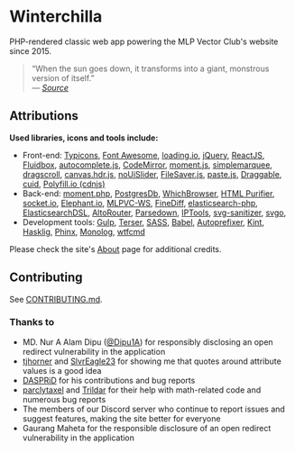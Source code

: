 # Winterchilla

PHP-rendered classic web app powering the MLP Vector Club's website since 2015.

> &ldquo;When the sun goes down, it transforms into a giant, monstrous version of itself.&rdquo;<br>*&mdash; [Source](https://mlp.fandom.com/wiki/Creatures#Winterchilla)*

## Attributions

**Used libraries, icons and tools include:**
 - Front-end:
   [Typicons](http://www.typicons.com/),
   [Font Awesome](http://fontawesome.io/),
   [loading.io](http://loading.io/),
   [jQuery](http://jquery.com/),
   [ReactJS](https://reactjs.org/),
   [Fluidbox](http://terrymun.github.io/Fluidbox/),
   [autocomplete.js](https://github.com/algolia/autocomplete.js),
   [CodeMirror](https://github.com/codemirror/CodeMirror/),
   [moment.js](http://momentjs.com/),
   [simplemarquee](https://github.com/IndigoUnited/jquery.simplemarquee),
   [dragscroll](https://github.com/asvd/dragscroll),
   [canvas.hdr.js](https://github.com/brianreavis/canvas.hdr.js),
   [noUiSlider](https://github.com/leongersen/noUiSlider),
   [FileSaver.js](https://github.com/eligrey/FileSaver.js),
   [paste.js](https://github.com/layerssss/paste.js),
   [Draggable](https://github.com/Shopify/Draggable),
   [cuid](https://github.com/ericelliott/cuid),
   [Polyfill.io (cdnjs)](https://cdnjs.cloudflare.com/polyfill/)
 - Back-end:
   [moment.php](https://github.com/fightbulc/moment.php),
   [PostgresDb](https://github.com/SeinopSys/PHP-PostgreSQL-Database-Class),
   [WhichBrowser](https://github.com/WhichBrowser/Parser-PHP),
   [HTML Purifier](http://htmlpurifier.org/),
   [socket.io](http://socket.io),
   [Elephant.io](https://github.com/wisembly/elephant.io),
   [MLPVC-WS](https://github.com/ponydevs/MLPVC-WS),
   [FineDiff](https://github.com/cogpowered/FineDiff),
   [elasticsearch-php](https://github.com/elastic/elasticsearch-php),
   [ElasticsearchDSL](https://github.com/ongr-io/ElasticsearchDSL),
   [AltoRouter](https://github.com/dannyvankooten/AltoRouter),
   [Parsedown](https://github.com/erusev/parsedown),
   [IPTools](https://github.com/S1lentium/IPTools),
   [svg-sanitizer](https://github.com/darylldoyle/svg-sanitizer),
   [svgo](https://github.com/svg/svgo),
 - Development tools:
   [Gulp](http://gulpjs.com/),
   [Terser](https://github.com/terser/terser),
   [SASS](http://sass-lang.com/),
   [Babel](https://babeljs.io/),
   [Autoprefixer](https://github.com/postcss/autoprefixer),
   [Kint](http://raveren.github.io/kint/),
   [Hasklig](https://github.com/i-tu/Hasklig),
   [Phinx](https://phinx.org/),
   [Monolog](https://seldaek.github.io/monolog/),
   [wtfcmd](https://github.com/blunt1337/wtfcmd)

Please check the site's [About](https://mlpvector.club/about) page for additional credits.

## Contributing

See [CONTRIBUTING.md](CONTRIBUTING.md).

### Thanks to

  - MD. Nur A Alam Dipu ([@Dipu1A](http://twitter.com/Dipu1A)) for responsibly disclosing an open redirect vulnerability in the application
  - [tjhorner](https://github.com/tjhorner) and [SlvrEagle23](https://github.com/SlvrEagle23) for showing me that quotes around attribute values is a good idea
  - [DASPRiD](https://github.com/DASPRiD) for his contributions and bug reports
  - [parclytaxel](https://gitlab.com/parclytaxel) and [Trildar](https://github.com/Trildar) for their help with math-related code and numerous bug reports
  - The members of our Discord server who continue to report issues and suggest features, making the site better for everyone
  - Gaurang Maheta for the responsible disclosure of an open redirect vulnerability in the application
